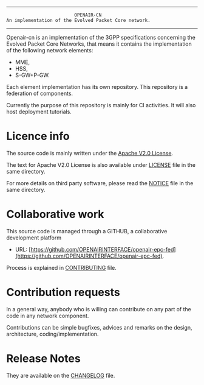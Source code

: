 ------------------------------------------------------------------------------

                             OPENAIR-CN
    An implementation of the Evolved Packet Core network.

------------------------------------------------------------------------------

  Openair-cn is an implementation of the 3GPP specifications concerning the
  Evolved Packet Core Networks, that means it contains the implementation of the
  following network elements:

  * MME,
  * HSS,
  * S-GW+P-GW.

  Each element implementation has its own repository. This repository is a federation of components.

  Currently the purpose of this repository is mainly for CI activities. It will also host deployment tutorials.

# Licence info

  The source code is mainly written under the [Apache V2.0 License](http://www.apache.org/licenses/LICENSE-2.0).

  The text for Apache V2.0 License is also available under [LICENSE](LICENSE) file in the same directory.

  For more details on third party software, please read the [NOTICE](NOTICE) file in the same directory.

# Collaborative work

  This source code is managed through a GITHUB, a collaborative development platform

  *  URL: [https://github.com/OPENAIRINTERFACE/openair-epc-fed](https://github.com/OPENAIRINTERFACE/openair-epc-fed).

  Process is explained in [CONTRIBUTING](CONTRIBUTING.md) file.

# Contribution requests

  In a general way, anybody who is willing can contribute on any part of the
  code in any network component.

  Contributions can be simple bugfixes, advices and remarks on the design,
  architecture, coding/implementation.

# Release Notes

  They are available on the [CHANGELOG](CHANGELOG.md) file.
